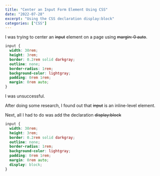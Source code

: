 ```yaml
---
title: "Center an Input Form Element Using CSS"
date: "2022-07-28"
excerpt: "Using the CSS declaration display:block"
categories: ["CSS"]
---
```


I was trying to center an ~~input~~ element on a page using ~~margin: 0 auto~~.

```css {numberLines, 9-9}
input {
  width: 30rem;
  height: 3rem;
  border: 0.2rem solid darkgray;
  outline: none;
  border-radius: 1rem;
  background-color: lightgray;
  padding: 0rem 1rem;
  margin: 0rem auto;
}
```

I was unsuccessful.

After doing some research, I found out that ~~input~~ is an inline-level element.

Next, all I had to do was add the declaration ~~display:block~~

```css {numberLines, 10-10}
input {
  width: 30rem;
  height: 3rem;
  border: 0.2rem solid darkgray;
  outline: none;
  border-radius: 1rem;
  background-color: lightgray;
  padding: 0rem 1rem;
  margin: 0rem auto;
  display: block;
}
```
